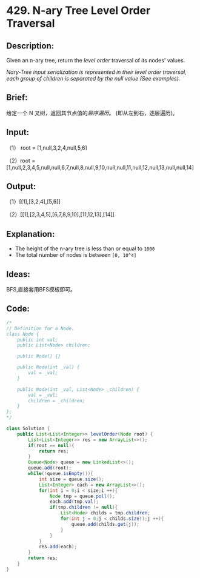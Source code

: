 # 429. N-ary Tree Level Order Traversal

## Description:

Given an n-ary tree, return the *level order* traversal of its nodes' values.

*Nary-Tree input serialization is represented in their level order traversal, each group of children is separated by the null value (See examples).*

## Brief:

给定一个 N 叉树，返回其节点值的*层序遍历*。 (即从左到右，逐层遍历)。

## Input:

（1） root = [1,null,3,2,4,null,5,6]

（2）root = [1,null,2,3,4,5,null,null,6,7,null,8,null,9,10,null,null,11,null,12,null,13,null,null,14]

## Output:

（1）[[1],[3,2,4],[5,6]]

（2）[[1],[2,3,4,5],[6,7,8,9,10],[11,12,13],[14]]

## Explanation:

- The height of the n-ary tree is less than or equal to `1000`
- The total number of nodes is between `[0, 10^4]`

## Ideas:

BFS,直接套用BFS模板即可。

## Code:

```java
/*
// Definition for a Node.
class Node {
    public int val;
    public List<Node> children;

    public Node() {}

    public Node(int _val) {
        val = _val;
    }

    public Node(int _val, List<Node> _children) {
        val = _val;
        children = _children;
    }
};
*/

class Solution {
    public List<List<Integer>> levelOrder(Node root) {
        List<List<Integer>> res = new ArrayList<>();
        if(root == null){
            return res;
        }
        Queue<Node> queue = new LinkedList<>();
        queue.add(root);
        while(!queue.isEmpty()){
            int size = queue.size();
            List<Integer> each = new ArrayList<>();
            for(int i = 0;i < size;i ++){
                Node tmp = queue.poll();
                each.add(tmp.val);
                if(tmp.children != null){
                    List<Node> childs = tmp.children;
                    for(int j = 0;j < childs.size();j ++){
                        queue.add(childs.get(j));
                    }
                }
            }
            res.add(each);
        }
        return res;
    }
}
```

